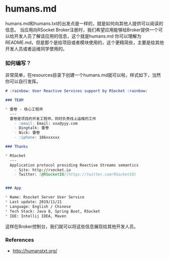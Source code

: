 humans.md
=========
humans.md和humans.txt的出发点是一样的，就是如何向其他人提供可以阅读的信息。
当应用向RSocket Broker注册时，我们希望应用能够给Broker提供一个可以给开发人员了解该应用的信息，这个就是humans.md
你可以理解为README.md，但是那个是给项目或者模块使用的，这个更精简些，主要是给其他开发人员或者运维同学使用的。


### 如何编写？

非常简单，在resources目录下创建一个humans.md就可以啦，样式如下，当然你可以自行发挥。


```markdown
# :rainbow: User Reactive Services support by RSocket :rainbow:

### TEAM

* 雷卷 - 核心工程师
  ---
  雷卷是项目的开发工程师，同时负责线上运维的工作
    - :email: Email: xxx@yyy.com
	- Dingtalk: 雷卷
	- Nick: 雷卷
	- :iphone: 186xxxxxx

### Thanks

* RSocket
  ---
  Application protocol providing Reactive Streams semantics
    - Site: http://rsocket.io
    - Twitter: [@RSocketIO](https://twitter.com/RSocketIO)


### App

* Name: Rsocket Server User Service
* Last update: 2019/11/21
* Language: English / Chinese
* Tech Stack: Java 8, Spring Boot, RSocket
* IDE: Intellij IDEA, Maven
```

这样在Broker控制台，我们就可以将这些信息展现给其他开发人员。

### References

* http://humanstxt.org/
